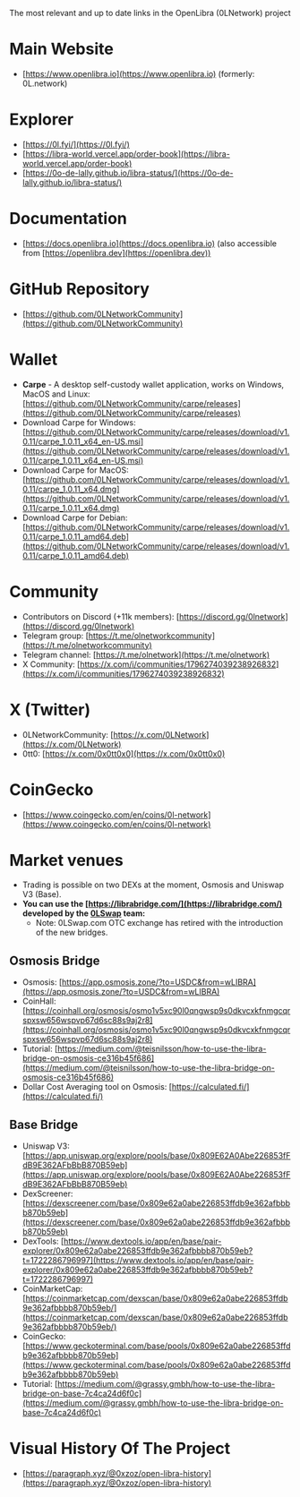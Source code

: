 The most relevant and up to date links in the OpenLibra (0LNetwork) project

# Main Website

- [https://www.openlibra.io](https://www.openlibra.io) (formerly: 0L.network)

# Explorer

- [https://0l.fyi/](https://0l.fyi/)
- [https://libra-world.vercel.app/order-book](https://libra-world.vercel.app/order-book)
- [https://0o-de-lally.github.io/libra-status/](https://0o-de-lally.github.io/libra-status/)

# Documentation

- [https://docs.openlibra.io](https://docs.openlibra.io) (also accessible from [https://openlibra.dev](https://openlibra.dev))

# GitHub Repository

- [https://github.com/0LNetworkCommunity](https://github.com/0LNetworkCommunity)

# Wallet

- **Carpe** - A desktop self-custody wallet application, works on Windows, MacOS and Linux: [https://github.com/0LNetworkCommunity/carpe/releases](https://github.com/0LNetworkCommunity/carpe/releases)
- Download Carpe for Windows: [https://github.com/0LNetworkCommunity/carpe/releases/download/v1.0.11/carpe_1.0.11_x64_en-US.msi](https://github.com/0LNetworkCommunity/carpe/releases/download/v1.0.11/carpe_1.0.11_x64_en-US.msi)
- Download Carpe for MacOS: [https://github.com/0LNetworkCommunity/carpe/releases/download/v1.0.11/carpe_1.0.11_x64.dmg](https://github.com/0LNetworkCommunity/carpe/releases/download/v1.0.11/carpe_1.0.11_x64.dmg)
- Download Carpe for Debian: [https://github.com/0LNetworkCommunity/carpe/releases/download/v1.0.11/carpe_1.0.11_amd64.deb](https://github.com/0LNetworkCommunity/carpe/releases/download/v1.0.11/carpe_1.0.11_amd64.deb)

# Community

- Contributors on Discord (+11k members): [https://discord.gg/0lnetwork](https://discord.gg/0lnetwork)
- Telegram group: [https://t.me/olnetworkcommunity](https://t.me/olnetworkcommunity)
- Telegram channel: [https://t.me/olnetwork](https://t.me/olnetwork)
- X Community: [https://x.com/i/communities/1796274039238926832](https://x.com/i/communities/1796274039238926832)

# X (Twitter)

- 0LNetworkCommunity: [https://x.com/0LNetwork](https://x.com/0LNetwork)
- 0tt0: [https://x.com/0x0tt0x0](https://x.com/0x0tt0x0)

# CoinGecko

- [https://www.coingecko.com/en/coins/0l-network](https://www.coingecko.com/en/coins/0l-network)

# Market venues

- Trading is possible on two DEXs at the moment, Osmosis and Uniswap V3 (Base).
- **You can use the [https://librabridge.com/](https://librabridge.com/) developed by the [0LSwap](https://0lswap.com/) team:**
  - Note: 0LSwap.com OTC exchange has retired with the introduction of the new bridges.

## Osmosis Bridge

- Osmosis: [https://app.osmosis.zone/?to=USDC&from=wLIBRA](https://app.osmosis.zone/?to=USDC&from=wLIBRA)
- CoinHall: [https://coinhall.org/osmosis/osmo1v5xc90l0qngwsp9s0dkvcxkfnmgcqrspxsw656wspvp67d6sc88s9aj2r8](https://coinhall.org/osmosis/osmo1v5xc90l0qngwsp9s0dkvcxkfnmgcqrspxsw656wspvp67d6sc88s9aj2r8)
- Tutorial: [https://medium.com/@teisnilsson/how-to-use-the-libra-bridge-on-osmosis-ce316b45f686](https://medium.com/@teisnilsson/how-to-use-the-libra-bridge-on-osmosis-ce316b45f686)
- Dollar Cost Averaging tool on Osmosis: [https://calculated.fi/](https://calculated.fi/)

## Base Bridge

- Uniswap V3: [https://app.uniswap.org/explore/pools/base/0x809E62A0Abe226853fFdB9E362AFbBbB870B59eb](https://app.uniswap.org/explore/pools/base/0x809E62A0Abe226853fFdB9E362AFbBbB870B59eb)
- DexScreener: [https://dexscreener.com/base/0x809e62a0abe226853ffdb9e362afbbbb870b59eb](https://dexscreener.com/base/0x809e62a0abe226853ffdb9e362afbbbb870b59eb)
- DexTools: [https://www.dextools.io/app/en/base/pair-explorer/0x809e62a0abe226853ffdb9e362afbbbb870b59eb?t=1722286796997](https://www.dextools.io/app/en/base/pair-explorer/0x809e62a0abe226853ffdb9e362afbbbb870b59eb?t=1722286796997)
- CoinMarketCap: [https://coinmarketcap.com/dexscan/base/0x809e62a0abe226853ffdb9e362afbbbb870b59eb/](https://coinmarketcap.com/dexscan/base/0x809e62a0abe226853ffdb9e362afbbbb870b59eb/)
- CoinGecko: [https://www.geckoterminal.com/base/pools/0x809e62a0abe226853ffdb9e362afbbbb870b59eb](https://www.geckoterminal.com/base/pools/0x809e62a0abe226853ffdb9e362afbbbb870b59eb)
- Tutorial: [https://medium.com/@grassy.gmbh/how-to-use-the-libra-bridge-on-base-7c4ca24d6f0c](https://medium.com/@grassy.gmbh/how-to-use-the-libra-bridge-on-base-7c4ca24d6f0c)

# Visual History Of The Project

- [https://paragraph.xyz/@0xzoz/open-libra-history](https://paragraph.xyz/@0xzoz/open-libra-history)
